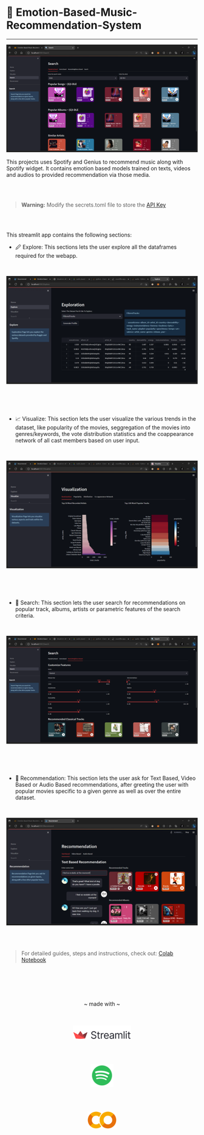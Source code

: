 
# &#127925; Emotion-Based-Music-Recommendation-System
---

![Preview](./preview/search.png)

This projects uses Spotify and Genius to recommend music along with Spotify widget. It contains emotion based models trained on texts, videos and audios to provided recommendation via those media.

<br>
<br>

> **Warning:**
> Modify the secrets.toml file to store the [API Key](https://huggingface.co/facebook/blenderbot-400M-distill?text=Hi.)

<br>
<br>

This streamlit app contains the following sections:
* &#128393; Explore: This sections lets the user explore all the dataframes required for the webapp.

<br>

![Explore](./preview/explore.png)

<br>
<br>
<br>

* &#128200; Visualize: This section lets the user visualize the various trends in the dataset, like popularity of the movies, seggregation of the movies into genres/keywords, the vote distribution statistics and the coappearance network of all cast members based on user input.

<br>

![Visualise](./preview/visualise.png)

<br>
<br>
<br>

* &#128270; Search: This section lets the user search for recommendations on popular track, albums, artists or parametric features of the search criteria.

<br>

![Search](./preview/parametric_search.png)

<br>
<br>
<br>

* &#127909; Recommendation: This section lets the user ask for Text Based, Video Based or Audio Based recommendations, after greeting the user with popular movies specific to a given genre as well as over the entire dataset.

<br>

![Recommend](./preview/text_based.png)

<br>
<br>

> For detailed guides, steps and instructions, check out: [Colab Notebook](https://colab.research.google.com/drive/1ahxyp8i9Ngy2nyA5THSOwDzVS99prLMF?usp=sharing)

<br>
<br>

<div>
    <br>
    <br>
    <br>
    <div align="center">
    ~ made with ~
    </div>
    <br>
    <br>
    <div align=center>
        <p><a href='https://docs.streamlit.io/library/get-started'>
            <img src='./icons/streamlit.png' class='img-fluid' width=30%/>
        </a></p>
        <br>
        <br>
        <p><a href='https://developer.spotify.com/'>
            <img src='./icons/spotify.png' class='img-fluid' width=12%/>
        </a></p>
        <br>
        <br>
        <p><a href='https://colab.research.google.com/drive/1ahxyp8i9Ngy2nyA5THSOwDzVS99prLMF?usp=sharing'>
            <img src='./icons/colab.png' class='img-fluid' width=15%/>
        </a></p>
    </div>
</div>
